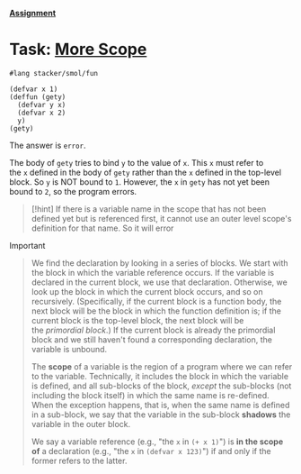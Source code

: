 **[Assignment](http://cs.brown.edu/courses/csci1730/2022/smol.html)**

# Task: [More Scope](https://script.google.com/a/macros/brown.edu/s/AKfycbyOWF819avuY6uh0PlP-GAVNCZc0xHucUuzgaJD8ZLng5b329uzM2jVsN1zJGMyk5PAgQ/exec?tutorial=more-scope&userId=rohit_mohnani)

```racket
#lang stacker/smol/fun

(defvar x 1)
(deffun (gety)
  (defvar y x)
  (defvar x 2)
  y)
(gety)

```

The answer is `error`.

The body of `gety` tries to bind `y` to the value of `x`. This `x` must refer to the `x` defined in the body of `gety` rather than the `x` defined in the top-level block. So `y` is NOT bound to `1`. However, the `x` in `gety` has not yet been bound to `2`, so the program errors.

> [!hint] 
> If there is a variable name in the scope that has not been defined yet but is referenced first, it cannot use an outer level scope's definition for that name. So it will error

> [!important] 
> > We find the declaration by looking in a series of blocks. We start with the block in which the variable reference occurs. If the variable is declared in the current block, we use that declaration. Otherwise, we look up the block in which the current block occurs, and so on recursively. (Specifically, if the current block is a function body, the next block will be the block in which the function definition is; if the current block is the top-level block, the next block will be the _primordial block_.) If the current block is already the primordial block and we still haven't found a corresponding declaration, the variable is unbound.
> > 
> > The **scope** of a variable is the region of a program where we can refer to the variable. Technically, it includes the block in which the variable is defined, and all sub-blocks of the block, _except_ the sub-blocks (not including the block itself) in which the same name is re-defined. When the exception happens, that is, when the same name is defined in a sub-block, we say that the variable in the sub-block **shadows** the variable in the outer block.
> > 
> > We say a variable reference (e.g., "the `x` in `(+ x 1)`") is **in the scope of** a declaration (e.g., "the `x` in `(defvar x 123)`") if and only if the former refers to the latter.


